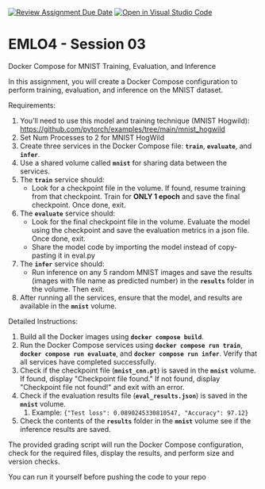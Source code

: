 [![Review Assignment Due Date](https://classroom.github.com/assets/deadline-readme-button-22041afd0340ce965d47ae6ef1cefeee28c7c493a6346c4f15d667ab976d596c.svg)](https://classroom.github.com/a/H1dh0F7f)
[![Open in Visual Studio Code](https://classroom.github.com/assets/open-in-vscode-2e0aaae1b6195c2367325f4f02e2d04e9abb55f0b24a779b69b11b9e10269abc.svg)](https://classroom.github.com/online_ide?assignment_repo_id=15990398&assignment_repo_type=AssignmentRepo)
# EMLO4 - Session 03

Docker Compose for MNIST Training, Evaluation, and Inference

In this assignment, you will create a Docker Compose configuration to perform training, evaluation, and inference on the MNIST dataset.

Requirements:

1. You’ll need to use this model and training technique (MNIST Hogwild): https://github.com/pytorch/examples/tree/main/mnist_hogwild
2. Set Num Processes to 2 for MNIST HogWild
3. Create three services in the Docker Compose file: **`train`**, **`evaluate`**, and **`infer`**.
4. Use a shared volume called **`mnist`** for sharing data between the services.
5. The **`train`** service should:
    - Look for a checkpoint file in the volume. If found, resume training from that checkpoint. Train for **ONLY 1 epoch** and save the final checkpoint. Once done, exit.
6. The **`evaluate`** service should:
    - Look for the final checkpoint file in the volume. Evaluate the model using the checkpoint and save the evaluation metrics in a json file. Once done, exit.
    - Share the model code by importing the model instead of copy-pasting it in eval.py
7. The **`infer`** service should:
    - Run inference on any 5 random MNIST images and save the results (images with file name as predicted number) in the **`results`** folder in the volume. Then exit.
8. After running all the services, ensure that the model, and results are available in the **`mnist`** volume.

Detailed Instructions:

1. Build all the Docker images using **`docker compose build`**.
2. Run the Docker Compose services using **`docker compose run train`**, **`docker compose run evaluate`**, and **`docker compose run infer`**. Verify that all services have completed successfully.
3. Check if the checkpoint file (**`mnist_cnn.pt`**) is saved in the **`mnist`** volume. If found, display "Checkpoint file found." If not found, display "Checkpoint file not found!" and exit with an error.
4. Check if the evaluation results file (**`eval_results.json`**) is saved in the **`mnist`** volume.
    1. Example: `{"Test loss": 0.0890245330810547, "Accuracy": 97.12}`
5. Check the contents of the **`results`** folder in the **`mnist`** volume see if the inference results are saved.

The provided grading script will run the Docker Compose configuration, check for the required files, display the results, and perform size and version checks.

You can run it yourself before pushing the code to your repo
